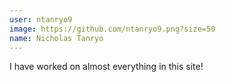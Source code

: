 ```yaml
---
user: ntanryo9
image: https://github.com/ntanryo9.png?size=50
name: Nicholas Tanryo
---
```

I have worked on almost everything in this site!
